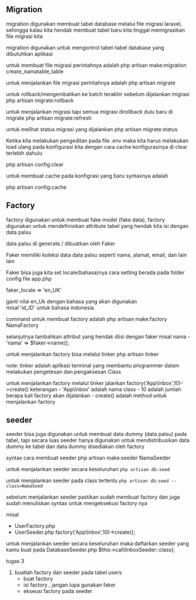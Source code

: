 ## Migration 

migration digunakan membuat tabel database melalui file migrasi laravel, sehingga kalau kita hendak membuat tabel baru kita tinggal memigrasikan file migrasi kita 

migration digunakan untuk mengontrol tabel-tabel database yang dibutuhkan aplikasi


untuk membuat file migrasi perintahnya adalah 
php artisan make:migration create_namatable_table


untuk menjalankan file migrasi perintahnya adalah 
php artisan migrate 


untuk rollback/mengembalikan ke batch terakhir sebelum dijalankan migrasi
php artisan migrate:rollback 

untuk menjalankan migrasi tapi semua migrasi dirollback dulu baru di migrate
php artisan migrate:refresh


untuk melihat status migrasi yang dijalankan
php artisan migrate:status




Ketika kita melakukan pengeditan pada file .env 
maka kita harus melakukan load ulang pada konfigurasi kita 
dengan cara cache konfigurasinya di clear terlebih dahulu 

php artisan config:clear 


untuk membuat cache pada konfigrasi yang baru 
syntaxnya adalah 

php artisan config:cache



## Factory 

factory digunakan untuk membuat fake model (fake data), 
factory digunakan untuk mendefinisikan attribute tabel yang hendak
kita isi dengan data palsu 

data palsu di generate / dibuatkan oleh Faker 

Faker memiliki koleksi data data palsu seperti nama, alamat, 
email, dan lain lain 

Faker bisa juga kita set locale(bahasa)nya
cara setting berada pada folder config file app.php

faker_locale => 'en_UK'

ganti nilai en_Uk dengan bahasa yang akan digunakan  
misal 'id_ID' untuk bahasa indonesia

command untuk membuat factory adalah 
php artisan make:factory NamaFactory

selanjutnya tambahkan attribut yang hendak diisi dengan faker
misal nama 
    - 'nama' => $faker->name();

untuk menjalankan factory bisa melalui tinker
php artisan tinker 

note: tinker adalah aplikasi terminal yang membantu programmer 
dalam melakukan pengetesan dan pengaksesan Class

untuk menjalankan factory melalui tinker jalankan 
factory('App\Inbox',10)->create()
keterangan 
    - 'App\Inbox' adalah nama class
    - 10 adalah jumlah berapa kali factory akan dijalankan 
    - create() adalah method untuk menjalankan factory


## seeder 
seeder bisa juga digunakan untuk membuat data dummy (data palsu) pada tabel, 
tapi secara luas seeder hanya digunakan untuk mendistribusikan data dummy ke tabel 
dan data dummy disediakan oleh factory 

syntax cara membuat seeder 
php artisan make:seeder NamaSeeder 

untuk menjalankan seeder secara keseluruhan 
`php artisan db:seed` 

untuk menjalankan seeder pada class tertentu 
`php artisan db:seed --class=NamaSeed`

sebelum menjalankan seeder pastikan sudah membuat factory dan juga sudah menuliskan syntax untuk mengeksekusi factory nya  

misal 
- UserFactory.php 
- UserSeeder.php
    factory('App\Inbox',10)->create();

untuk menjalankan seeder secara keseluruhan maka daftarkan seeder yang kamu buat pada DatabaseSeeder.php 
    $this->call(InboxSeeder::class);

tugas 3
1. buatlah factory dan seeder pada tabel users
    - buat factory 
    - isi factory , jangan lupa gunakan faker 
    - ekseusi factory pada seeder 
    